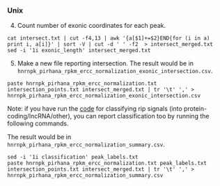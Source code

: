 ### Unix

4. Count number of exonic coordinates for each peak.
```
cat intersect.txt | cut -f4,13 | awk '{a[$1]+=$2}END{for (i in a) print i, a[i]}' | sort -V | cut -d ' ' -f2  > intersect_merged.txt
sed -i '1i exonic_length' intersect_merged.txt
```
5. Make a new file reporting intersection. The result would be in `hnrnpk_pirhana_rpkm_ercc_normalization_exonic_intersection.csv`.
```
paste hnrnpk_pirhana_rpkm_ercc_normalization.txt intersection_points.txt intersect_merged.txt | tr '\t' ',' > hnrnpk_pirhana_rpkm_ercc_normalization_exonic_intersection.csv
```
Note: if you have run the [code](https://github.com/zhiyuezhang7/tsc_lncRNA_project/tree/main/210701_classify_rip_signals) for classifying rip signals (into protein-coding/lncRNA/other), you can report classification too by running the following commands.

The result would be in `hnrnpk_pirhana_rpkm_ercc_normalization_summary.csv`.
```
sed -i '1i classification' peak_labels.txt
paste hnrnpk_pirhana_rpkm_ercc_normalization.txt peak_labels.txt intersection_points.txt intersect_merged.txt | tr '\t' ',' > hnrnpk_pirhana_rpkm_ercc_normalization_summary.csv
```
